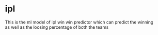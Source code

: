 # ipl
This is the ml model of ipl win win predictor which can predict the winning as well as the loosing percentage of both the teams 
